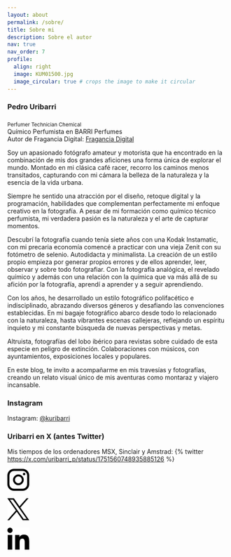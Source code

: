 ```yaml
---
layout: about
permalink: /sobre/
title: Sobre mi
description: Sobre el autor
nav: true
nav_order: 7
profile:
  align: right
  image: KUM01500.jpg
  image_circular: true # crops the image to make it circular
---
```


### Pedro Uribarri
<sub>Perfumer Technician Chemical</sub>\
Químico Perfumista en BARRI Perfumes\
Autor de Fragancia Digital: [Fragancia Digital](https://www.fraganciadigital.com/)

Soy un apasionado fotógrafo amateur y motorista que ha encontrado en la combinación de mis dos grandes aficiones una forma única de explorar el mundo. Montado en mi clásica café racer, recorro los caminos menos transitados, capturando con mi cámara la belleza de la naturaleza y la esencia de la vida urbana. 

Siempre he sentido una atracción por el diseño, retoque digital y la programación, habilidades que complementan perfectamente mi enfoque creativo en la fotografía. A pesar de mi formación como químico técnico perfumista, mi verdadera pasión es la naturaleza y el arte de capturar momentos.

Descubrí la fotografía cuando tenía siete años con una Kodak Instamatic, con mi precaria economía comencé a practicar con una vieja Zenit con su fotómetro de selenio. Autodidacta y minimalista. La creación de un estilo propio empieza por generar propios errores y de ellos aprender, leer, observar y sobre todo fotografiar. Con la fotografía analógica, el revelado químico y además con una relación con la química que va más allá de su afición por la fotografía, aprendí a aprender y a seguir aprendiendo.

Con los años, he desarrollado un estilo fotográfico polifacético e indisciplinado, abrazando diversos géneros y desafiando las convenciones establecidas. En mi bagaje fotográfico abarco desde todo lo relacionado con la naturaleza, hasta vibrantes escenas callejeras, reflejando un espíritu inquieto y mi constante búsqueda de nuevas perspectivas y metas.  

Altruista, fotografías del lobo ibérico para revistas sobre cuidado de esta especie en peligro de extinción. Colaboraciones con músicos, con ayuntamientos, exposiciones locales y populares.

En este blog, te invito a acompañarme en mis travesías y fotografías, creando un relato visual único de mis aventuras como montaraz y viajero incansable.

### Instagram
Instagram: [@kuribarri](https://instagram.com/kuribarri)
### Uribarri en X (antes Twitter)

Mis tiempos de los ordenadores MSX, Sinclair y Amstrad:
{% twitter https://x.com/uribarri_p/status/1751560748935885126 %}

[![Instagram](/assets/img/0000/pum-insta.png "Instagram")](https://www.instagram.com/kuribarri/)

[![X Twitter](/assets/img/0000/pum-eqix.png "X")](https://x.com/uribarri_p)

[![Linkedin](/assets/img/0000/pum-link.png "Instagram")](https://www.ejemplo.com)


